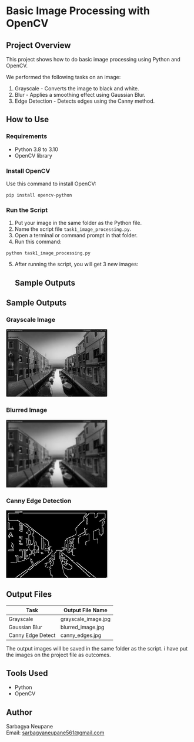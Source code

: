 # Basic Image Processing with OpenCV

## Project Overview

This project shows how to do basic image processing using Python and OpenCV.

We performed the following tasks on an image:

1. Grayscale - Converts the image to black and white.
2. Blur - Applies a smoothing effect using Gaussian Blur.
3. Edge Detection - Detects edges using the Canny method.

## How to Use

### Requirements

- Python 3.8 to 3.10
- OpenCV library

### Install OpenCV

Use this command to install OpenCV:

```
pip install opencv-python
```

### Run the Script

1. Put your image in the same folder as the Python file.
2. Name the script file `task1_image_processing.py`.
3. Open a terminal or command prompt in that folder.
4. Run this command:

```
python task1_image_processing.py
```

5. After running the script, you will get 3 new images:
   ## Sample Outputs

## Sample Outputs

### Grayscale Image

![Grayscale](grayscale_image.jpg)

### Blurred Image

![Blurred](blurred_image.jpg)

### Canny Edge Detection

![Canny Edges](canny_edges.jpg)

## Output Files

| Task              | Output File Name    |
| ----------------- | ------------------- |
| Grayscale         | grayscale_image.jpg |
| Gaussian Blur     | blurred_image.jpg   |
| Canny Edge Detect | canny_edges.jpg     |

The output images will be saved in the same folder as the script.
i have put the images on the project file as outcomes.

## Tools Used

- Python
- OpenCV

## Author

Sarbagya Neupane  
Email: sarbagyaneupane561@gmail.com
